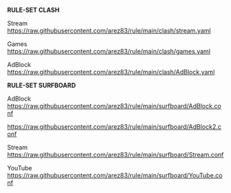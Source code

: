 **RULE-SET CLASH**

Stream
https://raw.githubusercontent.com/arez83/rule/main/clash/stream.yaml

Games
https://raw.githubusercontent.com/arez83/rule/main/clash/games.yaml

AdBlock
https://raw.githubusercontent.com/arez83/rule/main/clash/AdBlock.yaml


**RULE-SET SURFBOARD**

AdBlock
https://raw.githubusercontent.com/arez83/rule/main/surfboard/AdBlock.conf

https://raw.githubusercontent.com/arez83/rule/main/surfboard/AdBlock2.conf

Stream
https://raw.githubusercontent.com/arez83/rule/main/surfboard/Stream.conf

YouTube
https://raw.githubusercontent.com/arez83/rule/main/surfboard/YouTube.conf
